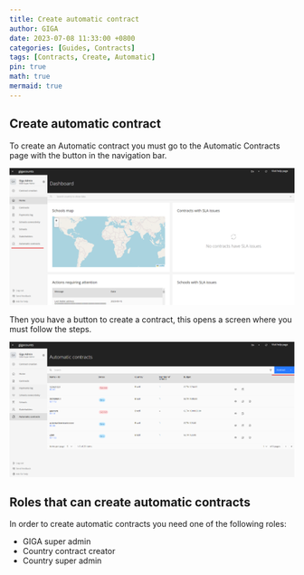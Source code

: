 ```yaml
---
title: Create automatic contract
author: GIGA
date: 2023-07-08 11:33:00 +0800
categories: [Guides, Contracts]
tags: [Contracts, Create, Automatic]
pin: true
math: true
mermaid: true
---
```


## Create automatic contract

To create an Automatic contract you must go to the Automatic Contracts page with the button in the navigation bar.

![Automatic Contract](/assets/img/posts/automatic-contract/automatic-contract-01.png)

Then you have a button to create a contract, this opens a screen where you must follow the steps.

![Automatic Contract](/assets/img/posts/automatic-contract/automatic-contract-02.png)

## Roles that can create automatic contracts

In order to create automatic contracts you need one of the following roles:

- GIGA super admin
- Country contract creator
- Country super admin
